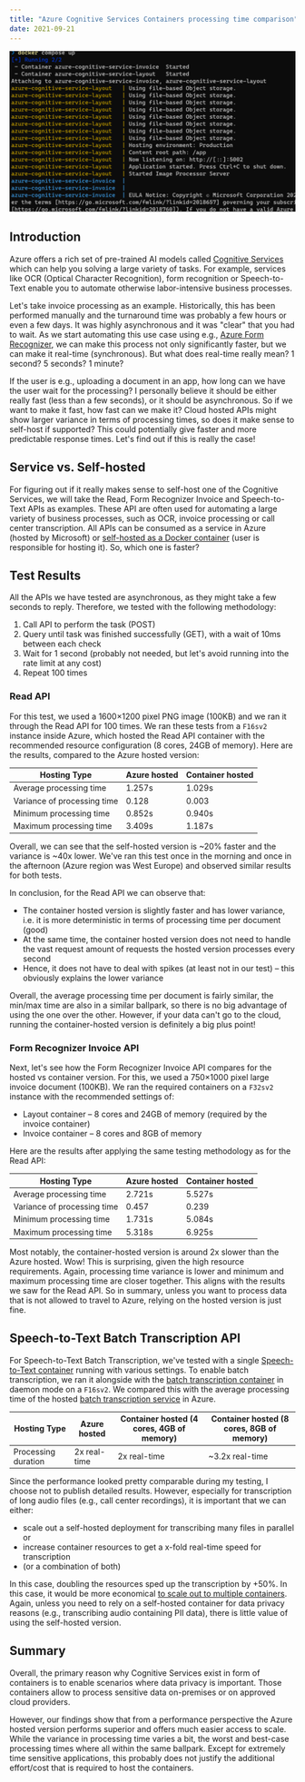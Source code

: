 ```yaml
---
title: "Azure Cognitive Services Containers processing time comparison"
date: 2021-09-21
---
```

![Post logo](/images/containers_logo.png)

## Introduction

Azure offers a rich set of pre-trained AI models called [Cognitive Services](https://azure.microsoft.com/en-us/services/cognitive-services/) which can help you solving a large variety of tasks. For example, services like OCR (Optical Character Recognition), form recognition or Speech-to-Text enable you to automate otherwise labor-intensive business processes.

Let's take invoice processing as an example. Historically, this has been performed manually and the turnaround time was probably a few hours or even a few days. It was highly asynchronous and it was "clear" that you had to wait. As we start automating this use case using e.g., [Azure Form Recognizer](https://azure.microsoft.com/en-us/services/form-recognizer/), we can make this process not only significantly faster, but we can make it real-time (synchronous). But what does real-time really mean? 1 second? 5 seconds? 1 minute?

If the user is e.g., uploading a document in an app, how long can we have the user wait for the processing? I personally believe it should be either really fast (less than a few seconds), or it should be asynchronous. So if we want to make it fast, how fast can we make it? Cloud hosted APIs might show larger variance in terms of processing times, so does it make sense to self-host if supported? This could potentially give faster and more predictable response times. Let's find out if this is really the case!

## Service vs. Self-hosted

For figuring out if it really makes sense to self-host one of the Cognitive Services, we will take the Read, Form Recognizer Invoice and Speech-to-Text APIs as examples. These API are often used for automating a large variety of business processes, such as OCR, invoice processing or call center transcription. All APIs can be consumed as a service in Azure (hosted by Microsoft) or [self-hosted as a Docker container](https://docs.microsoft.com/en-us/azure/cognitive-services/cognitive-services-container-support) (user is responsible for hosting it). So, which one is faster?

## Test Results

All the APIs we have tested are asynchronous, as they might take a few seconds to reply. Therefore, we tested with the following methodology:

1. Call API to perform the task (POST)
1. Query until task was finished successfully (GET), with a wait of 10ms between each check
1. Wait for 1 second (probably not needed, but let's avoid running into the rate limit at any cost)
1. Repeat 100 times

### Read API

For this test, we used a 1600×1200 pixel PNG image (100KB) and we ran it through the Read API for 100 times. We ran these tests from a `F16sv2` instance inside Azure, which hosted the Read API container with the recommended resource configuration (8 cores, 24GB of memory). Here are the results, compared to the Azure hosted version:

| Hosting Type                | Azure hosted | Container hosted |
|-----------------------------|--------------|------------------|
| Average processing time     | 1.257s       | 1.029s           |
| Variance of processing time | 0.128        | 0.003            |
| Minimum processing time     | 0.852s       | 0.940s           |
| Maximum processing time     | 3.409s       | 1.187s           |

Overall, we can see that the self-hosted version is ~20% faster and the variance is ~40x lower. We've ran this test once in the morning and once in the afternoon (Azure region was West Europe) and observed similar results for both tests.

In conclusion, for the Read API we can observe that:

* The container hosted version is slightly faster and has lower variance, i.e. it is more deterministic in terms of processing time per document (good)
* At the same time, the container hosted version does not need to handle the vast request amount of requests the hosted version processes every second
* Hence, it does not have to deal with spikes (at least not in our test) – this obviously explains the lower variance

Overall, the average processing time per document is fairly similar, the min/max time are also in a similar ballpark, so there is no big advantage of using the one over the other. However, if your data can't go to the cloud, running the container-hosted version is definitely a big plus point!

### Form Recognizer Invoice API

Next, let's see how the Form Recognizer Invoice API compares for the hosted vs container version. For this, we used a 750×1000 pixel large invoice document (100KB). We ran the required containers on a `F32sv2` instance with the recommended settings of:

* Layout container – 8 cores and 24GB of memory (required by the invoice container)
* Invoice container – 8 cores and 8GB of memory

Here are the results after applying the same testing methodology as for the Read API:

| Hosting Type                | Azure hosted | Container hosted |
|-----------------------------|--------------|------------------|
| Average processing time     | 2.721s       | 5.527s           |
| Variance of processing time | 0.457        | 0.239            |
| Minimum processing time     | 1.731s       | 5.084s           |
| Maximum processing time     | 5.318s       | 6.925s           |

Most notably, the container-hosted version is around 2x slower than the Azure hosted. Wow! This is surprising, given the high resource requirements. Again, processing time variance is lower and minimum and maximum processing time are closer together. This aligns with the results we saw for the Read API. So in summary, unless you want to process data that is not allowed to travel to Azure, relying on the hosted version is just fine.

## Speech-to-Text Batch Transcription API

For Speech-to-Text Batch Transcription, we've tested with a single [Speech-to-Text container](https://docs.microsoft.com/en-us/azure/cognitive-services/speech-service/speech-container-configuration?tabs=stt) running with various settings. To enable batch transcription, we ran it alongside with the [batch transcription container](https://docs.microsoft.com/en-us/azure/cognitive-services/speech-service/speech-container-batch-processing?tabs=oneshot) in daemon mode on a `F16sv2`. We compared this with the average processing time of the hosted [batch transcription service](https://docs.microsoft.com/en-us/azure/cognitive-services/speech-service/batch-transcription) in Azure.

| Hosting Type | Azure hosted | Container hosted (4 cores, 4GB of memory) | Container hosted (8 cores, 8GB of memory) |
|---|---|---|---|
| Processing duration | 2x real-time | 2x real-time | ~3.2x real-time |

Since the performance looked pretty comparable during my testing, I choose not to publish detailed results. However, especially for transcription of long audio files (e.g., call center recordings), it is important that we can either:

* scale out a self-hosted deployment for transcribing many files in parallel or
* increase container resources to get a x-fold real-time speed for transcription
* (or a combination of both)

In this case, doubling the resources sped up the transcription by +50%. In this case, it would be more economical [to scale out to multiple containers](https://docs.microsoft.com/en-us/azure/cognitive-services/speech-service/speech-container-howto-on-premises). Again, unless you need to rely on a self-hosted container for data privacy reasons (e.g., transcribing audio containing PII data), there is little value of using the self-hosted version.

## Summary

Overall, the primary reason why Cognitive Services exist in form of containers is to enable scenarios where data privacy is important. Those containers allow to process sensitive data on-premises or on approved cloud providers.

However, our findings show that from a performance perspective the Azure hosted version performs superior and offers much easier access to scale. While the variance in processing time varies a bit, the worst and best-case processing times where all within the same ballpark. Except for extremely time sensitive applications, this probably does not justify the additional effort/cost that is required to host the containers.